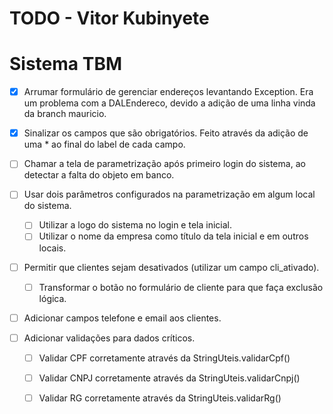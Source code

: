 # TODO - Vitor Kubinyete
# Sistema TBM

- [X] Arrumar formulário de gerenciar endereços levantando Exception.
    Era um problema com a DALEndereco, devido a adição de uma linha vinda da branch mauricio.

- [X] Sinalizar os campos que são obrigatórios.
    Feito através da adição de uma * ao final do label de cada campo.

- [ ] Chamar a tela de parametrização após primeiro login do sistema, ao detectar a falta do objeto em banco.

- [ ] Usar dois parâmetros configurados na parametrização em algum local do sistema.
    - [ ] Utilizar a logo do sistema no login e tela inicial.
    - [ ] Utilizar o nome da empresa como título da tela inicial e em outros locais.

- [ ] Permitir que clientes sejam desativados (utilizar um campo cli_ativado).
    - [ ] Transformar o botão no formulário de cliente para que faça exclusão lógica.

- [ ] Adicionar campos telefone e email aos clientes.

- [ ] Adicionar validações para dados críticos.
    - [ ] Validar CPF corretamente através da StringUteis.validarCpf()
    - [ ] Validar CNPJ corretamente através da StringUteis.validarCnpj()
    - [ ] Validar RG corretamente através da StringUteis.validarRg()
    